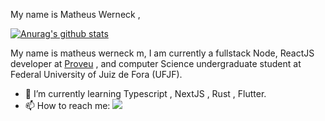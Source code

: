 My name is Matheus Werneck , 


[![Anurag's github stats](https://github-readme-stats.vercel.app/api?username=mwerneck1956)](https://github.com/anuraghazra/github-readme-stats)

My name is matheus werneck m, I am currently a fullstack Node, ReactJS developer at [Proveu](https://www.proveu.com.br) , and computer Science undergraduate student at Federal University of Juiz de Fora (UFJF).

- 🌱 I’m currently learning Typescript , NextJS , Rust , Flutter.
- 📫 How to reach me: <img src="https://img.shields.io/badge/LinkedIn-0077B5?style=for-the-badge&logo=linkedin&logoColor=white" href ="https://www.linkedin.com/in/matheus-werneck-2aa222178/" target="_blank"  />


<!--
**mwerneck1956/mwerneck1956** is a ✨ _special_ ✨ repository because its `README.md` (this file) appears on your GitHub profile.


Here are some ideas to get you started:

- 🔭 I’m currently working on
- 🌱 I’m currently learning Typescript , NextJS , 
- 👯 I’m looking to collaborate on ...
- 🤔 I’m looking for help with ...
- 💬 Ask me about ...
- 📫 How to reach me: ...
- 😄 Pronouns: ...
- ⚡ Fun fact: ...
-->
